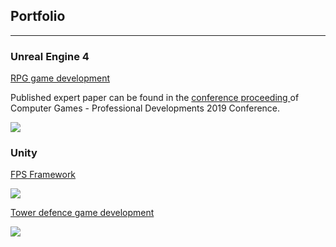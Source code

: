 ## Portfolio

---

### Unreal Engine 4

[RPG game development](https://github.com/alzuber/RPG-Unreal-Engine-4)
<p> 
  Published expert paper can be found in the 
  <a href="https://github.com/alzuber/Portfolio/blob/master/pdf/racunalne-igre-2019-zbornik-radova.pdf">conference proceeding </a>
  of Computer Games - Professional Developments 2019 Conference.
</p>

<img src="images/dummy_thumbnail.jpg?raw=true"/>

### Unity

[FPS Framework](https://github.com/alzuber/Android-FPS-Framework)

<img src="images/dummy_thumbnail.jpg?raw=true"/>

[Tower defence game development](https://github.com/alzuber/Obrana-tornjevima)

<img src="images/dummy_thumbnail.jpg?raw=true"/>

